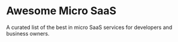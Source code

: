 # Awesome Micro SaaS

A curated list of the best in micro SaaS services for developers and business owners.
